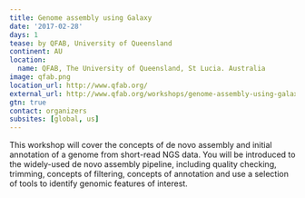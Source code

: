 ```yaml
---
title: Genome assembly using Galaxy
date: '2017-02-28'
days: 1
tease: by QFAB, University of Queensland
continent: AU
location:
  name: QFAB, The University of Queensland, St Lucia. Australia
image: qfab.png
location_url: http://www.qfab.org/
external_url: http://www.qfab.org/workshops/genome-assembly-using-galaxy-28-feb-2017
gtn: true
contact: organizers
subsites: [global, us]
---
```

This workshop will cover the concepts of de novo assembly and initial annotation of a genome from short-read NGS data. You will be introduced to the widely-used de novo assembly pipeline, including quality checking, trimming, concepts of filtering, concepts of annotation and use a selection of tools to identify genomic features of interest.
